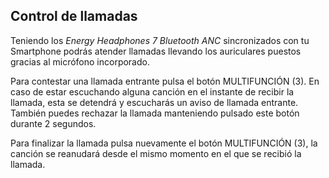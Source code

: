 ## Control de llamadas

Teniendo los *Energy Headphones 7 Bluetooth ANC* sincronizados con tu Smartphone podrás atender llamadas llevando los auriculares puestos gracias al micrófono incorporado.

Para contestar una llamada entrante pulsa el botón MULTIFUNCIÓN (3). En caso de estar escuchando alguna canción en el instante de recibir la llamada, esta se detendrá y escucharás un aviso de llamada entrante. También puedes rechazar la llamada manteniendo pulsado este botón durante 2 segundos.

Para finalizar la llamada pulsa nuevamente el botón MULTIFUNCIÓN (3), la canción se reanudará desde el mismo momento en el que se recibió la llamada.


